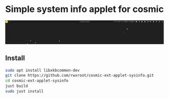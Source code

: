 # Simple system info applet for cosmic

<p align="center">
    <img alt="Applet Screenshot" src="https://github.com/rwxroot/cosmic-ext-applet-sysinfo/blob/main/extra/applet_screenshot.png">
</p>

## Install

```sh
sudo apt install libxkbcommon-dev
git clone https://github.com/rwxroot/cosmic-ext-applet-sysinfo.git
cd cosmic-ext-applet-sysinfo
just build
sudo just install
```
